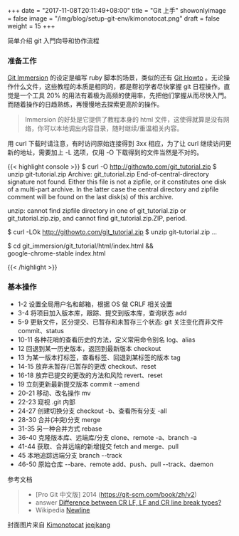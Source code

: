 +++
date = "2017-11-08T20:11:49+08:00"
title = "Git 上手"
showonlyimage = false
image = "/img/blog/setup-git-env/kimonotocat.png"
draft = false
weight = 15
+++

简单介绍 git 入門向导和协作流程
<!--more-->

### 准备工作

[Git Immersion](http://gitimmersion.com/) 的设定是编写 ruby 脚本的场景，类似的还有 [Git Howto](https://githowto.com) 。无论操作什么文件，这些教程的本质是相同的，都是帮初学者尽快掌握 git 日程操作。直觉是一个工具 20% 的用法有着极为高频的使用率，先把他们掌握从而尽快入門。而随着操作的日趋熟练，再慢慢地去探索更高阶的操作。

> Immersion 的好处是它提供了教程本身的 html 文件，这使得就算是没有网络，你可以本地调出内容目录，随时继续/重温相关内容。

用 curl 下载时请注意，有时访问原始连接得到 3xx 相应，为了让 curl 继续访问更新的地址，需要加上 -L 选项，仅用 -O 下载得到的文件当然是不对的。 

{{< highlight console >}}
$ curl -O http://githowto.com/git_tutorial.zip
$ unzip git-tutorial.zip
Archive:  git_tutorial.zip
  End-of-central-directory signature not found.
  Either this file is not a zipfile, or it constitutes
  one disk of a multi-part archive.
  In the latter case the central directory
  and zipfile comment will be found
  on the last disk(s) of this archive.

unzip: cannot find zipfile directory in
  one of git_tutorial.zip or git_tutorial.zip.zip,
  and cannot find git_tutorial.zip.ZIP, period.

$ curl -LOk http://githowto.com/git_tutorial.zip
$ unzip git-tutorial.zip
...


$ cd git_immersion/git_tutorial/html/index.html && \
  google-chrome-stable index.html

{{< /highlight >}}

### 基本操作

- 1-2 设置全局用户名和邮箱，根据 OS 做 CRLF 相关设置
- 3-4 将项目加入版本库，跟踪、提交到版本库，查询状态 add
- 5-9 更新文件，区分提交、已暂存和未暂存三个状态: git 关注变化而非文件 commit、status
- 10-11 各种花哨的查看历史的方法，定义常用命令别名 log、alias
- 12 回退到某一历史版本，返回到最新版本 checkout
- 13 为某一版本打标签，查看标签、回退到某标签的版本 tag
- 14-15 放弃未暂存/已暂存的更改 checkout、reset
- 16-18 放弃已提交的更改的方法和风险 revert、reset
- 19 立刻更新最新提交版本 commit --amend
- 20-21 移动、改名操作 mv
- 22-23 窥视 .git 内部
- 24-27 创建切换分支 checkout -b、查看所有分支 -all
- 28-30 合并(冲突)分支 merge
- 31-35 另一种合并方式 rebase
- 36-40 克隆版本库、远端库/分支 clone、remote -a、branch -a
- 41-44 获取、合并远端的新增提交 fetch and merge、pull
- 45 本地追踪远端分支 branch --track
- 46-50 原始仓库 --bare、remote add、push、pull --track、daemon


参考文档

> - [Pro Git 中文版] 2014 (https://git-scm.com/book/zh/v2)
> - answer [Difference between CR LF, LF and CR line break types?](https://stackoverflow.com/a/1552775/4393386)
> - Wikipedia [Newline](https://en.wikipedia.org/wiki/Newline)

封面图片来自 [Kimonotocat](https://octodex.github.com/Kimonotocat) <a href="https://github.com/jeejkang"><i class="fa fa-github" aria-hidden="true"></i> jeejkang</a>

